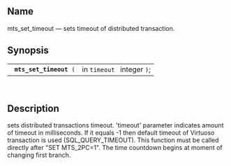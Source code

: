 <div>

<div>

</div>

<div>

## Name

mts_set_timeout — sets timeout of distributed transaction.

</div>

<div>

## Synopsis

<div>

|                              |                            |
|------------------------------|----------------------------|
| ` `**`mts_set_timeout`**` (` | in `timeout ` integer `)`; |

<div>

 

</div>

</div>

</div>

<div>

## Description

sets distributed transactions timeout. 'timeout' parameter indicates
amount of timeout in milliseconds. If it equals -1 then default timeout
of Virtuoso transaction is used (SQL_QUERY_TIMEOUT). This function must
be called directly after "SET MTS_2PC=1". The time countdown begins at
moment of changing first branch.

</div>

</div>
